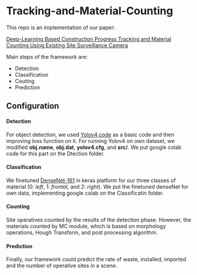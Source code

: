 # Tracking-and-Material-Counting

This repo is an implementation of our paper:

[Deep-Learning Based Construction Progress Tracking and Material Counting Using Existing Site Surveillance Camera](https://)

Main steps of the framework are:
- Detection
- Classification
- Couting
- Prediction

## Configuration
#### Detection
For object detection, we used [Yolov4 code](https://github.com/AlexeyAB/darknet) as a basic code and then improving loss function on it.
For running Yolov4 on own dataset, we modified **obj.name**, **obj.dat**, **yolov4.cfg**, and **src/**.
We put google colab code for this part on the Dtection folder.
#### Classification
We finetuned [DenseNet-161](https://github.com/flyyufelix/DenseNet-Keras) in keras platform for our three classes of material (0: *left*, 1: *frontal*, and 2: *right*). We put the finetuned denseNet for own data, implementing google colab on the Classificatin folder.
#### Counting
Site operatives counted by the results of the detection phase. However, the materials counted by MC module, which is based on morphology operations, Hough Transform, and post processing algorithm.
#### Prediction
Finally, our framework could predict the rate of waste, installed, imported and the number of operative sites in a scene.

